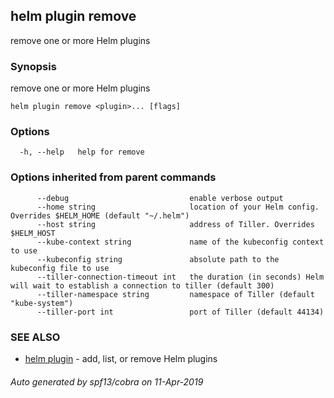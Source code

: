 ## helm plugin remove

remove one or more Helm plugins

### Synopsis

remove one or more Helm plugins

```
helm plugin remove <plugin>... [flags]
```

### Options

```
  -h, --help   help for remove
```

### Options inherited from parent commands

```
      --debug                           enable verbose output
      --home string                     location of your Helm config. Overrides $HELM_HOME (default "~/.helm")
      --host string                     address of Tiller. Overrides $HELM_HOST
      --kube-context string             name of the kubeconfig context to use
      --kubeconfig string               absolute path to the kubeconfig file to use
      --tiller-connection-timeout int   the duration (in seconds) Helm will wait to establish a connection to tiller (default 300)
      --tiller-namespace string         namespace of Tiller (default "kube-system")
      --tiller-port int                 port of Tiller (default 44134)
```

### SEE ALSO

* [helm plugin](helm_plugin.md)	 - add, list, or remove Helm plugins

###### Auto generated by spf13/cobra on 11-Apr-2019
